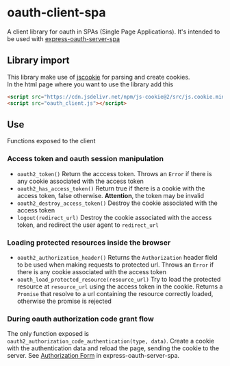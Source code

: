 # oauth-client-spa
A client library for oauth in SPAs (Single Page Applications). It's intended to be used with [express-oauth-server-spa](https://github.com/luckv/express-oauth-server-spa)

## Library import
This library make use of [jscookie](https://github.com/js-cookie/js-cookie) for parsing and create cookies.<br>
In the html page where you want to use the library add this
```html
<script src="https://cdn.jsdelivr.net/npm/js-cookie@2/src/js.cookie.min.js"></script>
<script src="oauth_client.js"></script>
```
## Use
Functions exposed to the client
### Access token and oauth session manipulation
+ `oauth2_token()` Return the acccess token. Throws an `Error` if there is any cookie associated with the access token
+ `oauth2_has_access_token()` Return true if there is a cookie with the access token, false otherwise. **Attention**, the token may be invalid
+ `oauth2_destroy_access_token()` Destroy the cookie associated with the access token
+ `logout(redirect_url)` Destroy the cookie associated with the access token, and redirect the user agent to `redirect_url`
### Loading protected resources inside the browser
+ `oauth2_authorization_header()` Returns the `Authorization` header field to be used when making requests to protected url. Throws an `Error` if there is any cookie associated with the access token
+ `oauth_load_protected_resource(resource_url)` Try to load the protected resource at `resource_url` using the access token in the cookie. Returns a `Promise` that resolve to a url containing the resource correctly loaded, otherwise the promise is rejected
### During oauth authorization code grant flow
The only function exposed is `oauth2_authorization_code_authentication(type, data)`. Create a cookie with the authentication data and reload the page, sending the cookie to the server. See [Authorization Form](https://github.com/luckv/express-oauth-server-spa/blob/master/README.md#authorization-form) in express-oauth-server-spa.
